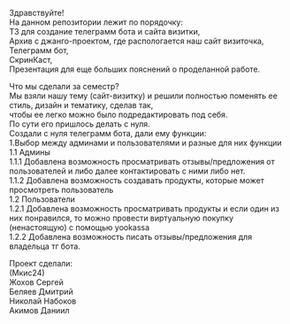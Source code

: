 Здравствуйте!<br />
На данном репозитории лежит по порядочку:<br />
ТЗ для создание телеграмм бота и сайта визитки,<br />
Архив с джанго-проектом, где распологается наш сайт визиточка,<br />
Телеграмм бот,<br />
СкринКаст,<br />
Презентация для еще больших пояснений о проделанной работе.<br />

Что мы сделали за семестр?<br />
Мы взяли нашу тему (сайт-визитку) и решили полностью поменять ее стиль, дизайн и тематику, сделав так,<br />
чтобы ее легко можно было подредактировать под себя.<br />
По сути его пришлось делать с нуля. <br />
Создали с нуля телеграмм бота, дали ему функции:<br />
1.Выбор между админами и пользователями и разные для них функции<br />
1.1 Админы<br />
1.1.1 Добавлена возможность просматривать отзывы/предложения от пользователей и либо далее контактировать с ними либо нет.<br />
1.1.2 Добавлена возможность создавать продукты, которые может просмотреть пользователь<br />
1.2 Пользователи<br />
1.2.1 Добавлена возможность просматривать продукты и если один из них понравился, то можно провести виртуальную покупку (ненастоящую) с помощью yookassa<br />
1.2.2 Добавлена возможность писать отзывы/предложения для владельца тг бота.<br />

Проект сделали:<br />
(Мкис24)<br />
Жохов Сергей<br />
Беляев Дмитрий<br />
Николай Набоков<br />
Акимов Даниил<br />
